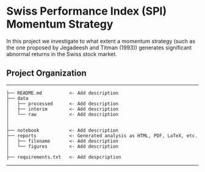 # Swiss Performance Index (SPI) Momentum Strategy
In this project we investigate to what extent a momentum strategy (such as the one proposed by Jegadeesh and Titman (1993)) generates significant abnormal returns in the Swiss stock market.

## Project Organization
------------

    ├── README.md          <- Add description
    ├── data
    │   ├── processed      <- Add description
    │   ├── interim        <- Add description
    │   └── raw            <- Add description
    │
    │
    ├── notebook           <- Add description
    ├── reports            <- Generated analysis as HTML, PDF, LaTeX, etc.
    │   ├── filename       <- Add description
    │   └── figures        <- Add description
    │
    ├── requirements.txt   <- Add despcription
--------
